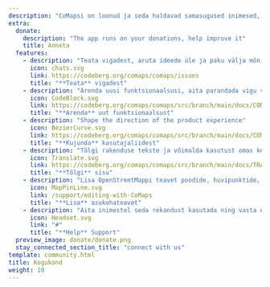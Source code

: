 ```yaml
---
description: "CoMapsi on loonud ja seda haldavad samasugused inimesed, nagu sina"
extra:
  donate:
    description: "The app runs on your donations, help improve it"
    title: Anneta
  features:
    - description: "Teata vigadest, aruta ideede üle ja paku välja mõni uus funktsionaalsus"
      icon: chats.svg
      link: https://codeberg.org/comaps/comaps/issues
      title: "**Teata** vigadest"
    - description: "Arenda uusi funktsionaalsusi, aita parandada vigu või kontrolli olemasolevat koodi"
      icon: CodeBlock.svg
      link: https://codeberg.org/comaps/comaps/src/branch/main/docs/CONTRIBUTING.md
      title: "**Arenda** uut funktsionaalsust"
    - description: "Shape the direction of the product experience"
      icon: BezierCurve.svg
      link: https://codeberg.org/comaps/comaps/src/branch/main/docs/CONTRIBUTING.md
      title: "**Kujunda** kasutajaliidest"
    - description: "Tõlgi rakenduse tekste ja võimalda kasutust omas keeles paljudel inimestel üle maailma"
      icon: Translate.svg
      link: https://codeberg.org/comaps/comaps/src/branch/main/docs/TRANSLATIONS.md
      title: "**Tõlgi** sisu"
    - description: "Lisa OpenStreetMappi teavet poodide, huvipunktide, radade ja ühistranspordi kohta"
      icon: MapPinLine.svg
      link: /support/editing-with-CoMaps
      title: "**Lisa** asukohateavet"
    - description: "Aita inimestel seda rekandust kasutada ning vasta nende küsimustele"
      icon: Headset.svg
      link: "#"
      title: "**Help** Support"
  preview_image: donate/donate.png
  stay_connected_section_title: "connect with us"
template: community.html
title: Kogukond
weight: 10
---
```

